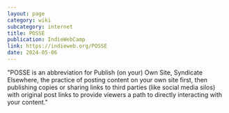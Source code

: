 ```yaml
---
layout: page
category: wiki
subcategory: internet
title: POSSE
publication: IndieWebCamp
link: https://indieweb.org/POSSE
date: 2024-05-06
---
```


"POSSE is an abbreviation for Publish (on your) Own Site, Syndicate Elsewhere, the practice of posting content on your own site first, then publishing copies or sharing links to third parties (like social media silos) with original post links to provide viewers a path to directly interacting with your content."
